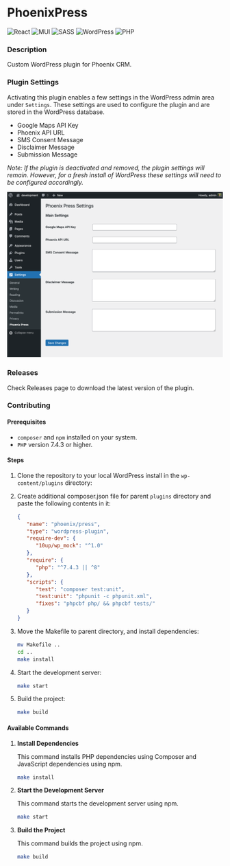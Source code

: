 # PhoenixPress

![React](https://img.shields.io/badge/react-%2320232a.svg?style=for-the-badge&logo=react&logoColor=%2361DAFB)
![MUI](https://img.shields.io/badge/MUI-%230081CB.svg?style=for-the-badge&logo=mui&logoColor=white)
![SASS](https://img.shields.io/badge/SASS-hotpink.svg?style=for-the-badge&logo=SASS&logoColor=white)
![WordPress](https://img.shields.io/badge/WordPress-%23117AC9.svg?style=for-the-badge&logo=WordPress&logoColor=white)
![PHP](https://img.shields.io/badge/php-%23777BB4.svg?style=for-the-badge&logo=php&logoColor=white)

### Description

Custom WordPress plugin for Phoenix CRM.

### Plugin Settings

Activating this plugin enables a few settings in the WordPress admin area under `Settings`. These settings are used to configure the plugin and are stored in the WordPress database.

- Google Maps API Key
- Phoenix API URL
- SMS Consent Message
- Disclaimer Message
- Submission Message

*Note: If the plugin is deactivated and removed, the plugin settings will remain. However, for a fresh install of WordPress these settings will need to be configured accordingly.*

![readme-plugin-settings.png](readme-plugin-settings.png)

### Releases

Check Releases page to download the latest version of the plugin.

### Contributing

#### Prerequisites
- `composer` and `npm` installed on your system.
- `PHP` version 7.4.3 or higher.

#### Steps
1. Clone the repository to your local WordPress install in the `wp-content/plugins` directory:

2. Create additional composer.json file for parent `plugins` directory and paste the following contents in it:
   ```JSON
   {
      "name": "phoenix/press",
      "type": "wordpress-plugin",
      "require-dev": {
         "10up/wp_mock": "^1.0"
      },
      "require": {
         "php": "^7.4.3 || ^8"
      },
      "scripts": {
         "test": "composer test:unit",
         "test:unit": "phpunit -c phpunit.xml",
         "fixes": "phpcbf php/ && phpcbf tests/"
      }
   }
   ```
   
3. Move the Makefile to parent directory, and install dependencies:
   ```sh
   mv Makefile ..
   cd ..
   make install
   ```

4. Start the development server:
   ```sh
   make start
   ```

5. Build the project:
   ```sh
   make build
   ```


#### Available Commands

1. **Install Dependencies**

   This command installs PHP dependencies using Composer and JavaScript dependencies using npm.
   ```sh
   make install
   ```

2. **Start the Development Server**

   This command starts the development server using npm.
   ```sh
   make start
   ```

3. **Build the Project**

   This command builds the project using npm.
   ```sh
   make build
   ```
